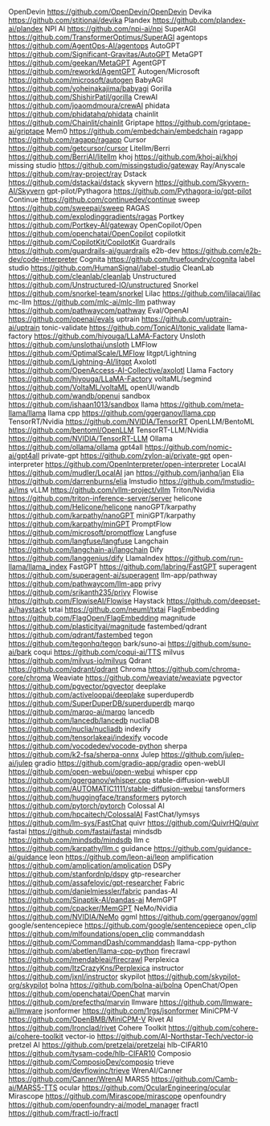OpenDevin	https://github.com/OpenDevin/OpenDevin
Devika	https://github.com/stitionai/devika
Plandex	https://github.com/plandex-ai/plandex
NPI AI	https://github.com/npi-ai/npi
SuperAGI	https://github.com/TransformerOptimus/SuperAGI
agentops	https://github.com/AgentOps-AI/agentops
AutoGPT	https://github.com/Significant-Gravitas/AutoGPT
MetaGPT	https://github.com/geekan/MetaGPT
AgentGPT	https://github.com/reworkd/AgentGPT
Autogen/Microsoft	https://github.com/microsoft/autogen
BabyAGI	https://github.com/yoheinakajima/babyagi
Gorilla	https://github.com/ShishirPatil/gorilla
CrewAI	https://github.com/joaomdmoura/crewAI
phidata	https://github.com/phidatahq/phidata
chainlit	https://github.com/Chainlit/chainlit
Griptape	https://github.com/griptape-ai/griptape
Mem0	https://github.com/embedchain/embedchain
ragapp	https://github.com/ragapp/ragapp
Cursor	https://github.com/getcursor/cursor
Litellm/Berri	https://github.com/BerriAI/litellm
khoj	https://github.com/khoj-ai/khoj
missing studio	https://github.com/missingstudio/gateway
Ray/Anyscale	https://github.com/ray-project/ray
Dstack	https://github.com/dstackai/dstack
skyvern	https://github.com/Skyvern-AI/Skyvern
gpt-pilot/Pythagora	https://github.com/Pythagora-io/gpt-pilot
Continue	https://github.com/continuedev/continue
sweep 	https://github.com/sweepai/sweep
RAGAS	https://github.com/explodinggradients/ragas
Portkey	https://github.com/Portkey-AI/gateway
OpenCopilot/Open	https://github.com/openchatai/OpenCopilot
copilotkit	https://github.com/CopilotKit/CopilotKit
Guardrails	https://github.com/guardrails-ai/guardrails
e2b-dev	https://github.com/e2b-dev/code-interpreter
Cognita	https://github.com/truefoundry/cognita
label studio	https://github.com/HumanSignal/label-studio
CleanLab	https://github.com/cleanlab/cleanlab
Unstructured	https://github.com/Unstructured-IO/unstructured
Snorkel	https://github.com/snorkel-team/snorkel
Lilac	https://github.com/lilacai/lilac
mc-llm	https://github.com/mlc-ai/mlc-llm
pathway	https://github.com/pathwaycom/pathway
Eval/OpenAI	https://github.com/openai/evals
uptrain	https://github.com/uptrain-ai/uptrain
tonic-validate	https://github.com/TonicAI/tonic_validate
llama-factory	https://github.com/hiyouga/LLaMA-Factory
Unsloth	https://github.com/unslothai/unsloth
LMFlow	https://github.com/OptimalScale/LMFlow
litgpt/Lightning	https://github.com/Lightning-AI/litgpt
Axolotl	https://github.com/OpenAccess-AI-Collective/axolotl
Llama Factory	https://github.com/hiyouga/LLaMA-Factory
voltaML/segmind	https://github.com/VoltaML/voltaML
openUI/wandb	https://github.com/wandb/openui
sandbox	https://github.com/ishaan1013/sandbox
llama	https://github.com/meta-llama/llama
llama cpp	https://github.com/ggerganov/llama.cpp
TensorRT/Nvidia	https://github.com/NVIDIA/TensorRT
OpenLLM/BentoML	https://github.com/bentoml/OpenLLM
TensorRT-LLM/Nvidia	https://github.com/NVIDIA/TensorRT-LLM
Ollama	https://github.com/ollama/ollama
gpt4all	https://github.com/nomic-ai/gpt4all
private-gpt	https://github.com/zylon-ai/private-gpt
open-interpreter	https://github.com/OpenInterpreter/open-interpreter
LocalAI	https://github.com/mudler/LocalAI
jan	https://github.com/janhq/jan
Elia	https://github.com/darrenburns/elia
lmstudio	https://github.com/lmstudio-ai/lms
vLLM	https://github.com/vllm-project/vllm
Triton/Nvidia	https://github.com/triton-inference-server/server
helicone	https://github.com/Helicone/helicone
nanoGPT/karpathy	https://github.com/karpathy/nanoGPT
miniGPT/karpathy	https://github.com/karpathy/minGPT
PromptFlow	https://github.com/microsoft/promptflow
Langfuse	https://github.com/langfuse/langfuse
Langchain	https://github.com/langchain-ai/langchain
Dify	https://github.com/langgenius/dify
LlamaIndex	https://github.com/run-llama/llama_index
FastGPT	https://github.com/labring/FastGPT
superagent	https://github.com/superagent-ai/superagent
llm-app/pathway	https://github.com/pathwaycom/llm-app
privy	https://github.com/srikanth235/privy
Flowise	https://github.com/FlowiseAI/Flowise
Haystack	https://github.com/deepset-ai/haystack
txtai	https://github.com/neuml/txtai
FlagEmbedding	https://github.com/FlagOpen/FlagEmbedding
magnitude	https://github.com/plasticityai/magnitude
fastembed/qdrant	https://github.com/qdrant/fastembed
tegon	https://github.com/tegonhq/tegon
bark/suno-ai	https://github.com/suno-ai/bark
coqui	https://github.com/coqui-ai/TTS
milvus	https://github.com/milvus-io/milvus
Qdrant	https://github.com/qdrant/qdrant
Chroma	https://github.com/chroma-core/chroma
Weaviate	https://github.com/weaviate/weaviate
pgvector	https://github.com/pgvector/pgvector
deeplake	https://github.com/activeloopai/deeplake
superduperdb	https://github.com/SuperDuperDB/superduperdb
marqo	https://github.com/marqo-ai/marqo
lancedb	https://github.com/lancedb/lancedb
nucliaDB	https://github.com/nuclia/nucliadb
indexify	https://github.com/tensorlakeai/indexify
vocode	https://github.com/vocodedev/vocode-python
sherpa	https://github.com/k2-fsa/sherpa-onnx
Julep	https://github.com/julep-ai/julep
gradio	https://github.com/gradio-app/gradio
open-webUI	https://github.com/open-webui/open-webui
whisper cpp	https://github.com/ggerganov/whisper.cpp
stable-diffusion-webUI	https://github.com/AUTOMATIC1111/stable-diffusion-webui
tansformers	https://github.com/huggingface/transformers
pytorch	https://github.com/pytorch/pytorch
Colossal AI	https://github.com/hpcaitech/ColossalAI
FastChat/lymsys	https://github.com/lm-sys/FastChat
quivr	https://github.com/QuivrHQ/quivr
fastai	https://github.com/fastai/fastai
mindsdb	https://github.com/mindsdb/mindsdb
llm c	https://github.com/karpathy/llm.c
guidance	https://github.com/guidance-ai/guidance
leon	https://github.com/leon-ai/leon
amplification	https://github.com/amplication/amplication
DSPy	https://github.com/stanfordnlp/dspy
gtp-researcher	https://github.com/assafelovic/gpt-researcher
Fabric	https://github.com/danielmiessler/fabric
pandas-AI	https://github.com/Sinaptik-AI/pandas-ai
MemGPT	https://github.com/cpacker/MemGPT
NeMo/Nvidia	https://github.com/NVIDIA/NeMo
ggml	https://github.com/ggerganov/ggml
google/sentencepiece	https://github.com/google/sentencepiece
open_clip	https://github.com/mlfoundations/open_clip
commanddash	https://github.com/CommandDash/commanddash
llama-cpp-python	https://github.com/abetlen/llama-cpp-python
firecrawl	https://github.com/mendableai/firecrawl
Perplexica	https://github.com/ItzCrazyKns/Perplexica
instructor	https://github.com/jxnl/instructor
skypilot	https://github.com/skypilot-org/skypilot
bolna	https://github.com/bolna-ai/bolna
OpenChat/Open	https://github.com/openchatai/OpenChat
marvin	https://github.com/prefecthq/marvin
llmware	https://github.com/llmware-ai/llmware
jsonformer	https://github.com/1rgs/jsonformer
MiniCPM-V	https://github.com/OpenBMB/MiniCPM-V
Rivet AI	https://github.com/Ironclad/rivet
Cohere Toolkit	https://github.com/cohere-ai/cohere-toolkit
vector-io	https://github.com/AI-Northstar-Tech/vector-io
pretzel AI	https://github.com/pretzelai/pretzelai
hlb-CIFAR10	https://github.com/tysam-code/hlb-CIFAR10
Composio	https://github.com/ComposioDev/composio
trieve	https://github.com/devflowinc/trieve
WrenAI/Canner	https://github.com/Canner/WrenAI
MARS5	https://github.com/Camb-ai/MARS5-TTS
ocular	https://github.com/OcularEngineering/ocular
Mirascope	https://github.com/Mirascope/mirascope
openfoundry	https://github.com/openfoundry-ai/model_manager
fractl	https://github.com/fractl-io/fractl
